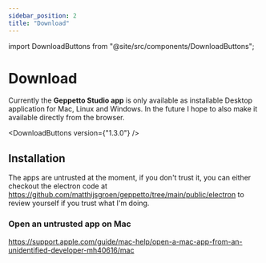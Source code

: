```yaml
---
sidebar_position: 2
title: "Download"
---
```


import DownloadButtons from "@site/src/components/DownloadButtons";

# Download

Currently the **Geppetto Studio app** is only available as installable Desktop application for Mac, Linux and Windows. In the future I hope to also make it available directly from the browser.

<DownloadButtons version={"1.3.0"} />

## Installation

The apps are untrusted at the moment, if you don't trust it, you can either checkout the electron code at https://github.com/matthijsgroen/geppetto/tree/main/public/electron to review yourself if you trust what I'm doing.

### Open an untrusted app on Mac

https://support.apple.com/guide/mac-help/open-a-mac-app-from-an-unidentified-developer-mh40616/mac
